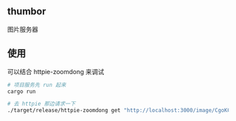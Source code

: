 ## thumbor

图片服务器

## 使用

可以结合 httpie-zoomdong 来调试

```bash
# 项目服务先 run 起来
cargo run 

# 去 httpie 那边请求一下
./target/release/httpie-zoomdong get "http://localhost:3000/image/CgoKCAjYBBCgBiADCgY6BAgUEBQKBDICCAM/https%3A%2F%2Fimages%2Epexels%2Ecom%2Fphotos%2F2470905%2Fpexels%2Dphoto%2D2470905%2Ejpeg%3Fauto%3Dcompress%26cs%3Dtinysrgb%26dpr%3D2%26h%3D750%26w%3D1260"
```